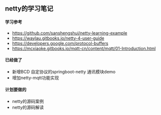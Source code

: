 ## netty的学习笔记

#### 学习参考 
- https://github.com/sanshengshui/netty-learning-example
- https://waylau.gitbooks.io/netty-4-user-guide
- https://developers.google.com/protocol-buffers
- https://mcxiaoke.gitbooks.io/mqtt-cn/content/mqtt/01-Introduction.html


#### 已经做了
- 新增BCD 自定协议的springboot-netty 通讯模块demo
- 增加netty-mqtt功能实现


#### 计划要做的

- netty的源码案例
- netty的源码解读

